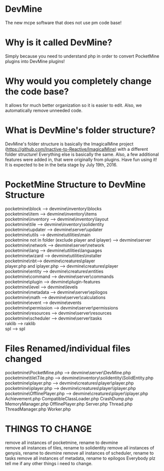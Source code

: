 # DevMine
The new mcpe software that does not use pm code base! 

# Why is it called DevMine?
Simply because you need to understand php in order to convert PocketMine plugins into DevMine plugins!

# Why would you completely change the code base?
It allows for much better organization so it is easier to edit. Also, we automatically remove unneeded code.

# What is DevMine's folder structure?
DevMine's folder structure is basically the ImagicalMine project (https://github.com/Inactive-to-Reactive/ImagicalMine) with a different folder structure! Everything else is basically the same. Also, a few additional features were added in, that were originally from plugins. Have fun using it! It is expected to be in the beta stage by July 19th, 2016.

# PocketMine Structure to DevMine Structure
pocketmine\block --> devmine\inventory\blocks <br>
pocketmine\item --> devmine\inventory\items <br>
pocketmine\inventory --> devmine\inventory\layout <br>
pocketmine\tile --> devmine\inventory\solidentity <br>
pocketmine\updater --> devmine\server\updater <br>
pocketmine\utils --> devmine\utilities\main <br>
pocketmine not in folder (exclude player and iplayer) --> devmine\server <br>
pocketmine\network --> devmine\server\network <br>
pocketmine\lang --> devmine\utilities\languages <br>
pocketmine\wizard --> devmine\utilities\installer <br>
pocketmine\nbt--> devmine\creatures\player <br>
player.php and iplayer.php --> devmine\creatures\player  <br>
pocketmine\entity --> devmine\creatures\entities <br>
pocketmine\command --> devmine\server\commands <br>
pocketmine\plugin --> devmine\plugin-features <br>
pocketmine\level --> devmine\levels <br>
pocketmine\metadata --> devmine\server\epilogos <br>
pocketmine\math --> devmine\server\calculations <br>
pocketmine\event --> devmine\events <br>
pocketmine\permission --> devmine\server\permissions <br>
pocketmine\resources --> devmine\server\resources <br>
pocketmine\scheduler --> devmine\server\tasks <br>
raklib --> raklib <br>
spl --> spl <br>

# Files Renamed/individual files changed
pocketmine\PocketMine.php --> devmine\server\DevMine.php <br>
pocketmine\tile\Tile.php --> devmine\inventory\solidentity\SolidEntity.php <br>
pocketmine\player.php --> devmine\creatures\player\player.php  <br>
pocketmine\iplayer.php --> devmine\creatures\player\iplayer.php  <br>
pocketmine\OfflinePlayer.php --> devmine\creatures\player\iplayer.php  <br>
Achievement.php
CompatibleClassLoader.php
CrashDump.php
MemoryManager.php
OfflinePlayer.php
Server.php
Thread.php
ThreadManager.php
Worker.php

# THINGS TO CHANGE
remove all instances of pocketmine, rename to devmine <br>
remove all instances of tiles, rename to solidentity
remove all instances of genysis, rename to devmine
remove all instances of scheduler, rename to tasks
remove all instances of metadata, rename to epilogos
Everybody plz tell me if any other things i need to change.
